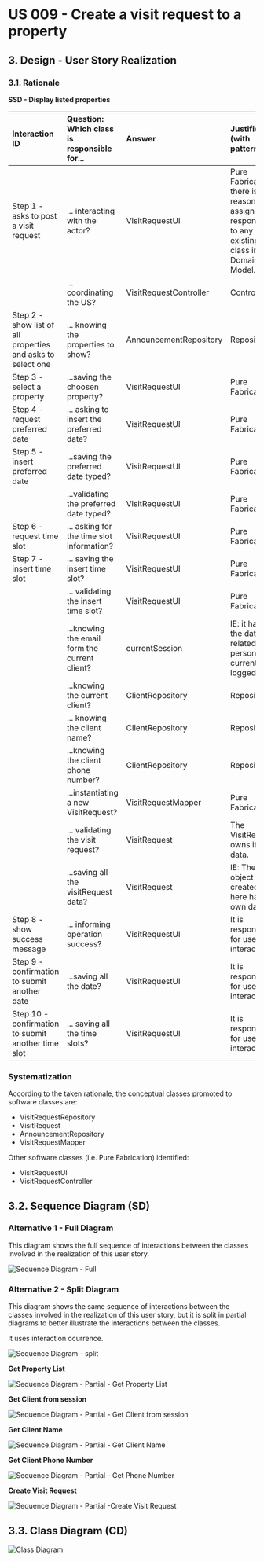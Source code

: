 # US 009 - Create a visit request to a property

## 3. Design - User Story Realization 

### 3.1. Rationale

**SSD - Display listed properties**

| Interaction ID                                               | Question: Which class is responsible for...    | Answer                 | Justification (with patterns)                                                                                 |
|:-------------------------------------------------------------|:-----------------------------------------------|:-----------------------|:--------------------------------------------------------------------------------------------------------------|
| Step 1 -  asks to post a visit request                       | 	... interacting with the actor?               | VisitRequestUI         | Pure Fabrication: there is no reason to assign this responsibility to any existing class in the Domain Model. |
| 			  		                                                      | 	... coordinating the US?                      | VisitRequestController | Controller                                                                                                    |
| Step 2 -  show list of all properties and asks to select one | 		... knowing the properties to show?	  	      | AnnouncementRepository | Repository                                                                                                    |
| Step 3 - select a property    		                             | 	...saving the choosen property?               | VisitRequestUI         | Pure Fabrication                                                                                              |
| Step 4 - request preferred date                              | 		... asking to insert the preferred date?	  	 | VisitRequestUI         | Pure Fabrication                                                                                              |
 | Step 5 -  insert preferred date   		                         | 	...saving the preferred date typed?           | VisitRequestUI         | Pure Fabrication                                                                                              |
| 		                                                           | 	...validating the preferred date typed?       | VisitRequestUI         | Pure Fabrication                                                                                              |
| Step 6 - request time slot                                   | ... asking for the time slot information?      | VisitRequestUI         | Pure Fabrication                                                                                              |
| Step 7 - insert time slot		  		                              | 	... saving the insert time slot?              | VisitRequestUI         | Pure Fabrication                                                                                              | 
| 	  		                                                        | 	... validating the insert time slot?          | VisitRequestUI         | Pure Fabrication                                                                                              | 
|                                                              | 	...knowing the email form the current client? | currentSession         | IE: it has all the data related to the person current logged in                                               | 
|                                                              | 	...knowing the current client?                | ClientRepository       | Repository                                                                                                    | 
| 			  		                                                      | 	... knowing the client name?                  | ClientRepository       | Repository                                                                                                    |
|                                                              | 	...knowing the client phone number?           | ClientRepository       | Repository                                                                                                    |
|                                                              | 	...instantiating a new VisitRequest?          | VisitRequestMapper     | Pure Fabrication                                                                                              | 
| 			  		                                                      | 	... validating the visit request?             | VisitRequest           | The VisitRequest owns its data.                                                                               |
|                                                              | 	...saving all the visitRequest data?          | VisitRequest           | IE: The object created in here has its own data.                                                              |
| Step 8 - show success message                                | ... informing operation success?               | VisitRequestUI         | It is responsible for user interactions.                                                                      |
| Step 9 - confirmation to submit another date                 | 	...saving all the date?                       | VisitRequestUI         | It is responsible for user interactions.                                              |
| Step 10 - confirmation to submit another time slot               | ... saving all the time slots?                 | VisitRequestUI         | It is responsible for user interactions.                                                                      |




### Systematization ##

According to the taken rationale, the conceptual classes promoted to software classes are:

 * VisitRequestRepository 
 * VisitRequest
 * AnnouncementRepository
 * VisitRequestMapper

Other software classes (i.e. Pure Fabrication) identified:
 * VisitRequestUI
 * VisitRequestController


## 3.2. Sequence Diagram (SD)

### Alternative 1 - Full Diagram

This diagram shows the full sequence of interactions between the classes involved in the realization of this user story.

![Sequence Diagram - Full](svg/us009-sequence-diagram-full.svg)

### Alternative 2 - Split Diagram

This diagram shows the same sequence of interactions between the classes involved in the realization of this user story, but it is split in partial diagrams to better illustrate the interactions between the classes.

It uses interaction ocurrence.

![Sequence Diagram - split](svg/us009-sequence-diagram-split.svg)

**Get Property List**

![Sequence Diagram - Partial - Get Property List](svg/us009-sequence-diagram-partial-get-property-list.svg)

**Get Client from session**

![Sequence Diagram - Partial - Get Client from session](svg/us009-sequence-diagram-partial-get-client-from-session.svg)

**Get Client Name**

![Sequence Diagram - Partial - Get Client Name](svg/us009-sequence-diagram-partial-get-client-name.svg)

**Get Client Phone Number**

![Sequence Diagram - Partial - Get Phone Number](svg/us009-sequence-diagram-partial-get-client-phoneNumber.svg)

**Create Visit Request**

![Sequence Diagram - Partial -Create Visit Request](svg/us009-sequence-diagram-partial-create-visit-request.svg)







## 3.3. Class Diagram (CD)

![Class Diagram](svg/us009-class-diagram.svg)
